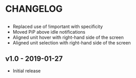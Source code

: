 # CHANGELOG

##

 - Replaced use of !important with specificity
 - Moved PiP above idle notifications
 - Aligned unit hover with right-hand side of the screen
 - Aligned unit selection with right-hand side of the screen

## v1.0 - 2019-01-27

- Initial release